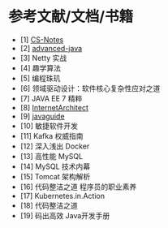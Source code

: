 # 参考文献/文档/书籍

- [1] [CS-Notes](https://cyc2018.github.io/CS-Notes/#/)
- [2] [advanced-java](https://doocs.gitee.io/advanced-java/#/)
- [3] Netty 实战
- [4] 趣学算法
- [5] 编程珠玑
- [6] 领域驱动设计：软件核心复杂性应对之道
- [7] JAVA EE 7 精粹
- [8] [InternetArchitect](https://github.com/bjmashibing/InternetArchitect)
- [9] [javaguide](https://snailclimb.gitee.io/javaguide/#/)
- [10] 敏捷软件开发
- [11] Kafka 权威指南
- [12] 深入浅出 Docker
- [13] 高性能 MySQL
- [14] MySQL 技术内幕
- [15] Tomcat 架构解析
- [16] 代码整洁之道 程序员的职业素养
- [17] Kubernetes.in.Action
- [18] 代码整洁之道
- [19] 码出高效 Java开发手册